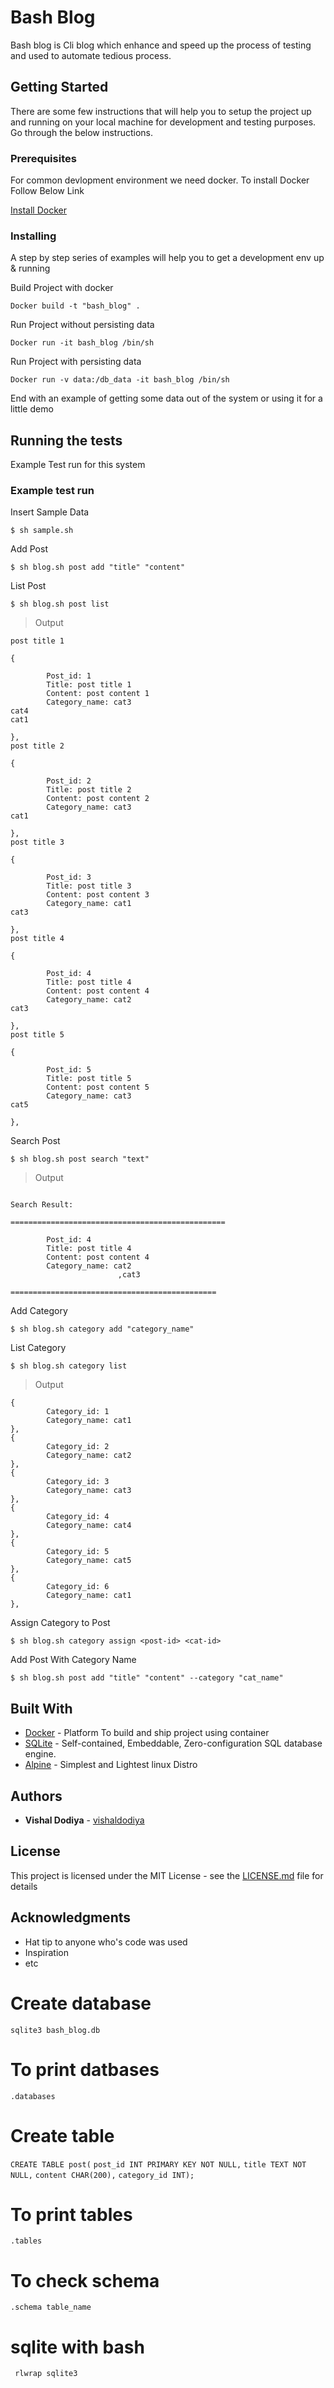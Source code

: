 # Bash Blog

Bash blog is Cli blog which enhance and speed up the process of testing and used to automate tedious process.   

## Getting Started

There are some few instructions that will help you to setup the project up and running on your local machine for development and testing purposes. Go through the below instructions.

### Prerequisites

For common devlopment environment we need docker. To install  Docker Follow Below Link

[Install Docker](https://docs.docker.com/get-started/)


### Installing

A step by step series of examples will help you to get a development env up & running

Build Project with docker 

```
Docker build -t "bash_blog" .
```

Run Project without persisting data

```
Docker run -it bash_blog /bin/sh
```

Run Project with persisting data
```
Docker run -v data:/db_data -it bash_blog /bin/sh
```

End with an example of getting some data out of the system or using it for a little demo

## Running the tests

Example Test run for this system

### Example test run

Insert Sample Data

```
$ sh sample.sh
```

Add Post

```
$ sh blog.sh post add "title" "content"
```
List Post
```
$ sh blog.sh post list
```
> Output
```
post title 1

{

        Post_id: 1
        Title: post title 1
        Content: post content 1
        Category_name: cat3
cat4
cat1

},
post title 2

{

        Post_id: 2
        Title: post title 2
        Content: post content 2
        Category_name: cat3
cat1

},
post title 3

{

        Post_id: 3
        Title: post title 3
        Content: post content 3
        Category_name: cat1
cat3

},
post title 4

{

        Post_id: 4
        Title: post title 4
        Content: post content 4
        Category_name: cat2
cat3

},
post title 5

{

        Post_id: 5
        Title: post title 5
        Content: post content 5
        Category_name: cat3
cat5

},
```

Search Post
```
$ sh blog.sh post search "text"
```
> Output

```

Search Result:

================================================

        Post_id: 4
        Title: post title 4
        Content: post content 4
        Category_name: cat2
                        ,cat3

==============================================
```
Add Category
```
$ sh blog.sh category add "category_name"
```

List Category
```
$ sh blog.sh category list
```

> Output

```
{
        Category_id: 1
        Category_name: cat1
},
{
        Category_id: 2
        Category_name: cat2
},
{
        Category_id: 3
        Category_name: cat3
},
{
        Category_id: 4
        Category_name: cat4
},
{
        Category_id: 5
        Category_name: cat5
},
{
        Category_id: 6
        Category_name: cat1
},
```

Assign Category to Post
```
$ sh blog.sh category assign <post-id> <cat-id>
```

Add Post With Category Name
```
$ sh blog.sh post add "title" "content" --category "cat_name"
```
## Built With

* [Docker](https://www.docker.com/) - Platform To build and ship project using container
* [SQLite](https://www.sqlite.org/  ) - Self-contained, Embeddable, Zero-configuration SQL database engine.
* [Alpine](https://alpinelinux.org/) - Simplest and Lightest linux Distro

## Authors

* **Vishal Dodiya** - [vishaldodiya](https://github.com/vishaldodiya)

## License

This project is licensed under the MIT License - see the [LICENSE.md](LICENSE.md) file for details

## Acknowledgments

* Hat tip to anyone who's code was used
* Inspiration
* etc



# Create database
`sqlite3 bash_blog.db`

# To print datbases
`.databases`

# Create table
`CREATE TABLE post(`
`post_id INT PRIMARY KEY NOT NULL,`
`title TEXT NOT NULL,`
`content CHAR(200),`
`category_id INT);`

# To print tables
`.tables`

# To check schema
`.schema table_name`

# sqlite with bash 
` rlwrap sqlite3`





